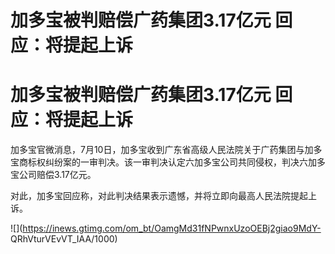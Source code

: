 # 加多宝被判赔偿广药集团3.17亿元 回应：将提起上诉

# 加多宝被判赔偿广药集团3.17亿元 回应：将提起上诉

加多宝官微消息，7月10日，加多宝收到广东省高级人民法院关于广药集团与加多宝商标权纠纷案的一审判决。该一审判决认定六加多宝公司共同侵权，判决六加多宝公司赔偿3.17亿元。

对此，加多宝回应称，对此判决结果表示遗憾，并将立即向最高人民法院提起上诉。

![](https://inews.gtimg.com/om_bt/OamgMd31fNPwnxUzoOEBj2giao9MdY-
QRhVturVEvVT_IAA/1000)

